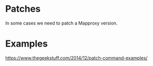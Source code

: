 # Patches
In some cases we need to patch a Mapproxy version.

# Examples
https://www.thegeekstuff.com/2014/12/patch-command-examples/
